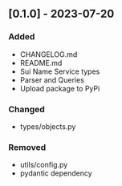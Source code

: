 ## [0.1.0] - 2023-07-20

### Added

- CHANGELOG.md
- README.md
- Sui Name Service types
- Parser and Queries
- Upload package to PyPi

### Changed

- types/objects.py


### Removed

- utils/config.py
- pydantic dependency
